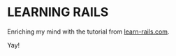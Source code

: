 # LEARNING RAILS

Enriching my mind with the tutorial from [learn-rails.com](http://learn-rails.com/).


Yay!
